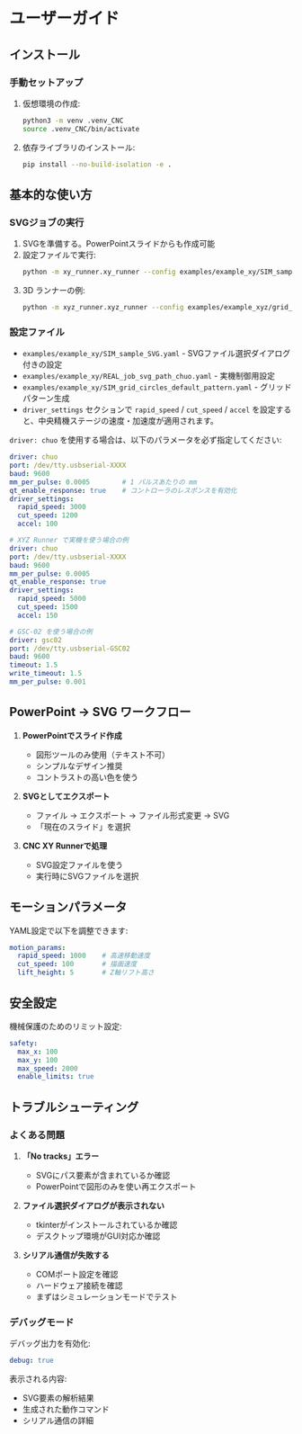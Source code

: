 # ユーザーガイド

## インストール

### 手動セットアップ
1. 仮想環境の作成:
   ```bash
   python3 -m venv .venv_CNC
   source .venv_CNC/bin/activate
   ```

2. 依存ライブラリのインストール:
   ```bash
   pip install --no-build-isolation -e .
   ```

## 基本的な使い方

### SVGジョブの実行
1. SVGを準備する。PowerPointスライドからも作成可能
2. 設定ファイルで実行:
   ```bash
   python -m xy_runner.xy_runner --config examples/example_xy/SIM_sample_SVG.yaml
   ```
3. 3D ランナーの例:
   ```bash
   python -m xyz_runner.xyz_runner --config examples/example_xyz/grid_spheres.yaml
   ```

### 設定ファイル
- `examples/example_xy/SIM_sample_SVG.yaml` - SVGファイル選択ダイアログ付きの設定
- `examples/example_xy/REAL_job_svg_path_chuo.yaml` - 実機制御用設定
- `examples/example_xy/SIM_grid_circles_default_pattern.yaml` - グリッドパターン生成
- `driver_settings` セクションで `rapid_speed` / `cut_speed` / `accel` を設定すると、中央精機ステージの速度・加速度が適用されます。

`driver: chuo` を使用する場合は、以下のパラメータを必ず指定してください:

```yaml
driver: chuo
port: /dev/tty.usbserial-XXXX
baud: 9600
mm_per_pulse: 0.0005        # 1 パルスあたりの mm
qt_enable_response: true    # コントローラのレスポンスを有効化
driver_settings:
  rapid_speed: 3000
  cut_speed: 1200
  accel: 100

# XYZ Runner で実機を使う場合の例
driver: chuo
port: /dev/tty.usbserial-XXXX
baud: 9600
mm_per_pulse: 0.0005
qt_enable_response: true
driver_settings:
  rapid_speed: 5000
  cut_speed: 1500
  accel: 150

# GSC-02 を使う場合の例
driver: gsc02
port: /dev/tty.usbserial-GSC02
baud: 9600
timeout: 1.5
write_timeout: 1.5
mm_per_pulse: 0.001
```

## PowerPoint → SVG ワークフロー

1. **PowerPointでスライド作成**
   - 図形ツールのみ使用（テキスト不可）
   - シンプルなデザイン推奨
   - コントラストの高い色を使う

2. **SVGとしてエクスポート**
   - ファイル → エクスポート → ファイル形式変更 → SVG
   - 「現在のスライド」を選択

3. **CNC XY Runnerで処理**
   - SVG設定ファイルを使う
   - 実行時にSVGファイルを選択

## モーションパラメータ

YAML設定で以下を調整できます:

```yaml
motion_params:
  rapid_speed: 1000    # 高速移動速度
  cut_speed: 100       # 描画速度
  lift_height: 5       # Z軸リフト高さ
```

## 安全設定

機械保護のためのリミット設定:

```yaml
safety:
  max_x: 100
  max_y: 100
  max_speed: 2000
  enable_limits: true
```

## トラブルシューティング

### よくある問題

1. **「No tracks」エラー**
   - SVGにパス要素が含まれているか確認
   - PowerPointで図形のみを使い再エクスポート

2. **ファイル選択ダイアログが表示されない**
   - tkinterがインストールされているか確認
   - デスクトップ環境がGUI対応か確認

3. **シリアル通信が失敗する**
   - COMポート設定を確認
   - ハードウェア接続を確認
   - まずはシミュレーションモードでテスト

### デバッグモード

デバッグ出力を有効化:
```yaml
debug: true
```

表示される内容:
- SVG要素の解析結果
- 生成された動作コマンド
- シリアル通信の詳細
